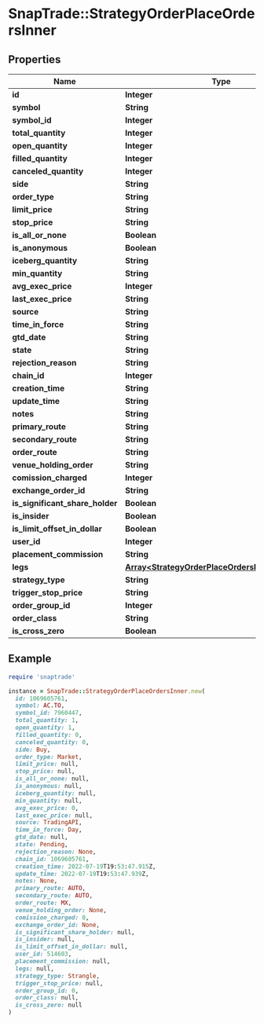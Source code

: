 # SnapTrade::StrategyOrderPlaceOrdersInner

## Properties

| Name | Type | Description | Notes |
| ---- | ---- | ----------- | ----- |
| **id** | **Integer** |  | [optional] |
| **symbol** | **String** |  | [optional] |
| **symbol_id** | **Integer** |  | [optional] |
| **total_quantity** | **Integer** |  | [optional] |
| **open_quantity** | **Integer** |  | [optional] |
| **filled_quantity** | **Integer** |  | [optional] |
| **canceled_quantity** | **Integer** |  | [optional] |
| **side** | **String** |  | [optional] |
| **order_type** | **String** |  | [optional] |
| **limit_price** | **String** |  | [optional] |
| **stop_price** | **String** |  | [optional] |
| **is_all_or_none** | **Boolean** |  | [optional] |
| **is_anonymous** | **Boolean** |  | [optional] |
| **iceberg_quantity** | **String** |  | [optional] |
| **min_quantity** | **String** |  | [optional] |
| **avg_exec_price** | **Integer** |  | [optional] |
| **last_exec_price** | **String** |  | [optional] |
| **source** | **String** |  | [optional] |
| **time_in_force** | **String** |  | [optional] |
| **gtd_date** | **String** |  | [optional] |
| **state** | **String** |  | [optional] |
| **rejection_reason** | **String** |  | [optional] |
| **chain_id** | **Integer** |  | [optional] |
| **creation_time** | **String** |  | [optional] |
| **update_time** | **String** |  | [optional] |
| **notes** | **String** |  | [optional] |
| **primary_route** | **String** |  | [optional] |
| **secondary_route** | **String** |  | [optional] |
| **order_route** | **String** |  | [optional] |
| **venue_holding_order** | **String** |  | [optional] |
| **comission_charged** | **Integer** |  | [optional] |
| **exchange_order_id** | **String** |  | [optional] |
| **is_significant_share_holder** | **Boolean** |  | [optional] |
| **is_insider** | **Boolean** |  | [optional] |
| **is_limit_offset_in_dollar** | **Boolean** |  | [optional] |
| **user_id** | **Integer** |  | [optional] |
| **placement_commission** | **String** |  | [optional] |
| **legs** | [**Array&lt;StrategyOrderPlaceOrdersInnerLegsInner&gt;**](StrategyOrderPlaceOrdersInnerLegsInner.md) |  | [optional] |
| **strategy_type** | **String** |  | [optional] |
| **trigger_stop_price** | **String** |  | [optional] |
| **order_group_id** | **Integer** |  | [optional] |
| **order_class** | **String** |  | [optional] |
| **is_cross_zero** | **Boolean** |  | [optional] |

## Example

```ruby
require 'snaptrade'

instance = SnapTrade::StrategyOrderPlaceOrdersInner.new(
  id: 1069605761,
  symbol: AC.TO,
  symbol_id: 7960447,
  total_quantity: 1,
  open_quantity: 1,
  filled_quantity: 0,
  canceled_quantity: 0,
  side: Buy,
  order_type: Market,
  limit_price: null,
  stop_price: null,
  is_all_or_none: null,
  is_anonymous: null,
  iceberg_quantity: null,
  min_quantity: null,
  avg_exec_price: 0,
  last_exec_price: null,
  source: TradingAPI,
  time_in_force: Day,
  gtd_date: null,
  state: Pending,
  rejection_reason: None,
  chain_id: 1069605761,
  creation_time: 2022-07-19T19:53:47.915Z,
  update_time: 2022-07-19T19:53:47.939Z,
  notes: None,
  primary_route: AUTO,
  secondary_route: AUTO,
  order_route: MX,
  venue_holding_order: None,
  comission_charged: 0,
  exchange_order_id: None,
  is_significant_share_holder: null,
  is_insider: null,
  is_limit_offset_in_dollar: null,
  user_id: 514603,
  placement_commission: null,
  legs: null,
  strategy_type: Strangle,
  trigger_stop_price: null,
  order_group_id: 0,
  order_class: null,
  is_cross_zero: null
)
```

